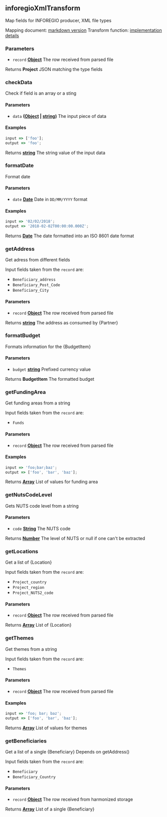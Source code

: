 <!-- Generated by documentation.js. Update this documentation by updating the source code. -->

## inforegioXmlTransform

Map fields for INFOREGIO producer, XML file types

Mapping document: [markdown version][1]
Transform function: [implementation details][2]

### Parameters

- `record` **[Object][3]** The row received from parsed file

Returns **Project** JSON matching the type fields

### checkData

Check if field is an array or a sting

#### Parameters

- `data` **([Object][3] \| [string][4])** The input piece of data

#### Examples

```javascript
input => ['foo'];
output => 'foo';
```

Returns **[string][4]** The string value of the input data

### formatDate

Format date

#### Parameters

- `date` **[Date][5]** Date in `DD/MM/YYYY` format

#### Examples

```javascript
input => '02/02/2018';
output => '2018-02-02T00:00:00.000Z';
```

Returns **[Date][5]** The date formatted into an ISO 8601 date format

### getAddress

Get adress from different fields

Input fields taken from the `record` are:

- `Beneficiary_address`
- `Beneficiary_Post_Code`
- `Beneficiary_City`

#### Parameters

- `record` **[Object][3]** The row received from parsed file

Returns **[string][4]** The address as consumed by {Partner}

### formatBudget

Formats information for the {BudgetItem}

#### Parameters

- `budget` **[string][4]** Prefixed currency value

Returns **BudgetItem** The formatted budget

### getFundingArea

Get funding areas from a string

Input fields taken from the `record` are:

- `Funds`

#### Parameters

- `record` **[Object][3]** The row received from parsed file

#### Examples

```javascript
input => 'foo;bar;baz';
output => ['foo', 'bar', 'baz'];
```

Returns **[Array][6]** List of values for funding area

### getNutsCodeLevel

Gets NUTS code level from a string

#### Parameters

- `code` **[String][4]** The NUTS code

Returns **[Number][7]** The level of NUTS or null if one can't be extracted

### getLocations

Get a list of {Location}

Input fields taken from the `record` are:

- `Project_country`
- `Project_region`
- `Project_NUTS2_code`

#### Parameters

- `record` **[Object][3]** The row received from parsed file

Returns **[Array][6]** List of {Location}

### getThemes

Get themes from a string

Input fields taken from the `record` are:

- `Themes`

#### Parameters

- `record` **[Object][3]** The row received from parsed file

#### Examples

```javascript
input => 'foo; bar; baz';
output => ['foo', 'bar', 'baz'];
```

Returns **[Array][6]** List of values for themes

### getBeneficiaries

Get a list of a single {Beneficiary}
Depends on getAddress()

Input fields taken from the `record` are:

- `Beneficiary`
- `Beneficiary_Country`

#### Parameters

- `record` **[Object][3]** The row received from harmonized storage

Returns **[Array][6]** List of a single {Beneficiary}

[1]: https://github.com/ec-europa/eubfr-data-lake/blob/master/services/ingestion/etl/inforegio/mapping.md
[2]: https://github.com/ec-europa/eubfr-data-lake/blob/master/services/ingestion/etl/inforegio/xml/src/lib/transform.js
[3]: https://developer.mozilla.org/docs/Web/JavaScript/Reference/Global_Objects/Object
[4]: https://developer.mozilla.org/docs/Web/JavaScript/Reference/Global_Objects/String
[5]: https://developer.mozilla.org/docs/Web/JavaScript/Reference/Global_Objects/Date
[6]: https://developer.mozilla.org/docs/Web/JavaScript/Reference/Global_Objects/Array
[7]: https://developer.mozilla.org/docs/Web/JavaScript/Reference/Global_Objects/Number
